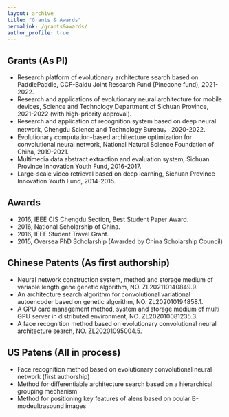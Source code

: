 ```yaml
---
layout: archive
title: "Grants & Awards"
permalink: /grants&awards/
author_profile: true
---
```


## Grants (As PI)
* Research platform of evolutionary architecture search based on PaddlePaddle, CCF-Baidu Joint Research Fund (Pinecone fund), 2021-2022.
* Research and applications of evolutionary neural architecture for mobile devices, Science and Technology Department of Sichuan Province, 2021-2022 (with high-priority approval).
* Research and application of recognition system based on deep neural network, Chengdu Science and Technology Bureau， 2020-2022.
* Evolutionary computation-based architecture optimization for convolutional neural network, National Natural Science Foundation of China, 2019-2021.
* Multimedia data abstract extraction and evaluation system, Sichuan Province Innovation Youth Fund, 2016-2017.
* Large-scale video retrieval based on deep learning, Sichuan Province Innovation Youth Fund, 2014-2015.

## Awards
* 2016, IEEE CIS Chengdu Section, Best Student Paper Award.
* 2016, National Scholarship of China.
* 2016, IEEE Student Travel Grant.
* 2015, Oversea PhD Scholarship (Awarded by China Scholarship Council)

## Chinese Patents (As first authorship)
* Neural network construction system, method and storage medium of variable length gene genetic algorithm, NO. ZL202110140849.9.
* An architecture search algorithm for convolutional variational autoencoder based on genetic algorithm, NO. ZL202010194858.1.
* A GPU card management method, system and storage medium of multi GPU server in distributed environment, NO. ZL202010081235.3.
* A face recognition method based on evolutionary convolutional neural architecture search, NO. ZL20201095004.5. 

## US Patens (All in process)
* Face recognition method based on evolutionary convolutional neural network (first authorship)
* Method for differentiable architecture search based on a hierarchical grouping mechanism
* Method for positioning key features of alens based on ocular B-modeultrasound images
